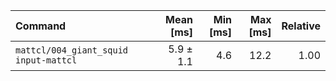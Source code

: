 | Command | Mean [ms] | Min [ms] | Max [ms] | Relative |
|:---|---:|---:|---:|---:|
| `mattcl/004_giant_squid input-mattcl` | 5.9 ± 1.1 | 4.6 | 12.2 | 1.00 |
